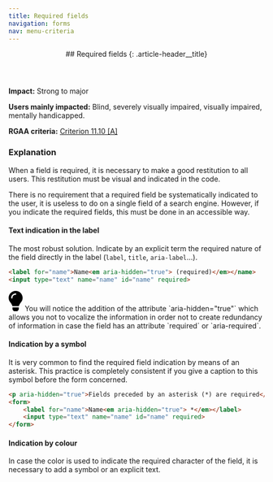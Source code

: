 ```yaml
---
title: Required fields
navigation: forms
nav: menu-criteria
---
```


<header>
## Required fields
{: .article-header__title}
</header>

**Impact:** Strong to major

**Users mainly impacted:** Blind, severely visually impaired, visually impaired, mentally handicapped.

**RGAA criteria:** [Criterion 11.10 [A]](http://disic.github.io/rgaa_referentiel_en/criteria.html#crit-11-10)

### Explanation

When a field is required, it is necessary to make a good restitution to all users. This restitution must be visual and indicated in the code.

There is no requirement that a required field be systematically indicated to the user, it is useless to do on a single field of a search engine.
However, if you indicate the required fields, this must be done in an accessible way.

#### Text indication in the label

The most robust solution. Indicate by an explicit term the required nature of the field directly in the label (`label`, `title`, `aria-label`...).

```html
<label for="name">Name<em aria-hidden="true"> (required)</em></name>
<input type="text" name="name" id="name" required>
```

<div class="tip">
<svg role="img" aria-label="Tip" xmlns="http://www.w3.org/2000/svg" viewBox="0 0 352 512" width="28" height="40"><title>Tip</title><path d="M96.06 454.35c.01 6.29 1.87 12.45 5.36 17.69l17.09 25.69a31.99 31.99 0 0 0 26.64 14.28h61.71a31.99 31.99 0 0 0 26.64-14.28l17.09-25.69a31.989 31.989 0 0 0 5.36-17.69l.04-38.35H96.01l.05 38.35zM0 176c0 44.37 16.45 84.85 43.56 115.78 16.52 18.85 42.36 58.23 52.21 91.45.04.26.07.52.11.78h160.24c.04-.26.07-.51.11-.78 9.85-33.22 35.69-72.6 52.21-91.45C335.55 260.85 352 220.37 352 176 352 78.61 272.91-.3 175.45 0 73.44.31 0 82.97 0 176zm176-80c-44.11 0-80 35.89-80 80 0 8.84-7.16 16-16 16s-16-7.16-16-16c0-61.76 50.24-112 112-112 8.84 0 16 7.16 16 16s-7.16 16-16 16z"/></svg>
You will notice the addition of the attribute `aria-hidden="true"` which allows you not to vocalize the information in order not to create redundancy of information in case the field has an attribute `required` or `aria-required`.
</div>

#### Indication by a symbol

It is very common to find the required field indication by means of an asterisk. This practice is completely consistent if you give a caption to this symbol before the form concerned.

```html
<p aria-hidden="true">Fields preceded by an asterisk (*) are required</p>
<form>
    <label for="name">Name<em aria-hidden="true"> *</em></label>
    <input type="text" name="name" id="name" required>
</form>
```

#### Indication by colour

In case the color is used to indicate the required character of the field, it is necessary to add a symbol or an explicit text.
